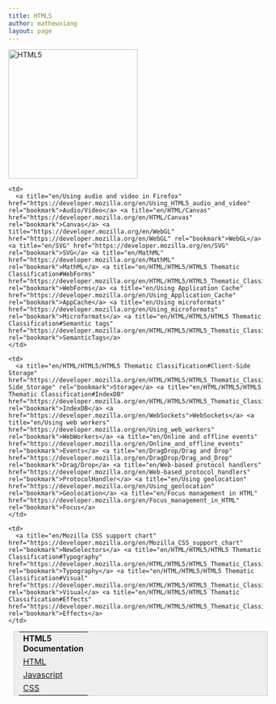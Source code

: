 ```yaml
---
title: HTML5
author: mathewxiang
layout: page
---
```

<img title="HTML5" src="http://www.w3.org/html/logo/downloads/HTML5_Logo_256.png" alt="HTML5" width="256" height="256" />

<table style="border: 1px solid #cccccc; margin: 0px 0px 10px 10px; padding: 0px 10px; background: #eeeeee none repeat scroll 0% 50%; clear: both; width: 100%; -moz-background-clip: -moz-initial; -moz-background-origin: -moz-initial; -moz-background-inline-policy: -moz-initial;" width="571">
  <tr>
    <td colspan="2">
      <strong>HTML5 Documentation</strong>
    </td>
  </tr>
  
  <tr>
    <td style="width: 100px;">
      <a title="en/HTML/HTML5/HTML5 Thematic Classification#HTML" href="https://developer.mozilla.org/en/HTML/HTML5/HTML5_Thematic_Classification#HTML" rel="bookmark">HTML</a>
    </td>
    
    <td>
      <a title="en/Using audio and video in Firefox" href="https://developer.mozilla.org/en/Using_HTML5_audio_and_video" rel="bookmark">Audio/Video</a> <a title="en/HTML/Canvas" href="https://developer.mozilla.org/en/HTML/Canvas" rel="bookmark">Canvas</a> <a title="https://developer.mozilla.org/en/WebGL" href="https://developer.mozilla.org/en/WebGL" rel="bookmark">WebGL</a> <a title="en/SVG" href="https://developer.mozilla.org/en/SVG" rel="bookmark">SVG</a> <a title="en/MathML" href="https://developer.mozilla.org/en/MathML" rel="bookmark">MathML</a> <a title="en/HTML/HTML5/HTML5 Thematic Classification#WebForms" href="https://developer.mozilla.org/en/HTML/HTML5/HTML5_Thematic_Classification#WebForms" rel="bookmark">WebForms</a> <a title="en/Using Application Cache" href="https://developer.mozilla.org/en/Using_Application_Cache" rel="bookmark">AppCache</a> <a title="en/Using microformats" href="https://developer.mozilla.org/en/Using_microformats" rel="bookmark">Microformats</a> <a title="en/HTML/HTML5/HTML5 Thematic Classification#Semantic tags" href="https://developer.mozilla.org/en/HTML/HTML5/HTML5_Thematic_Classification#Semantic_tags" rel="bookmark">SemanticTags</a>
    </td>
  </tr>
  
  <tr>
    <td style="width: 100px;">
      <a title="en/HTML/HTML5/HTML5 Thematic Classification#Javascript" href="https://developer.mozilla.org/en/HTML/HTML5/HTML5_Thematic_Classification#Javascript" rel="bookmark">Javascript</a>
    </td>
    
    <td>
      <a title="en/HTML/HTML5/HTML5 Thematic Classification#Client-Side Storage" href="https://developer.mozilla.org/en/HTML/HTML5/HTML5_Thematic_Classification#Client-Side_Storage" rel="bookmark">Storage</a> <a title="en/HTML/HTML5/HTML5 Thematic Classification#IndexDB" href="https://developer.mozilla.org/en/HTML/HTML5/HTML5_Thematic_Classification#IndexDB" rel="bookmark">IndexDB</a> <a href="https://developer.mozilla.org/en/WebSockets">WebSockets</a> <a title="en/Using web workers" href="https://developer.mozilla.org/en/Using_web_workers" rel="bookmark">WebWorkers</a> <a title="en/Online and offline events" href="https://developer.mozilla.org/en/Online_and_offline_events" rel="bookmark">Events</a> <a title="en/DragDrop/Drag and Drop" href="https://developer.mozilla.org/en/DragDrop/Drag_and_Drop" rel="bookmark">Drag/Drop</a> <a title="en/Web-based protocol handlers" href="https://developer.mozilla.org/en/Web-based_protocol_handlers" rel="bookmark">ProtocolHandler</a> <a title="en/Using geolocation" href="https://developer.mozilla.org/en/Using_geolocation" rel="bookmark">Geolocation</a> <a title="en/Focus management in HTML" href="https://developer.mozilla.org/en/Focus_management_in_HTML" rel="bookmark">Focus</a>
    </td>
  </tr>
  
  <tr>
    <td style="width: 100px;">
      <a title="en/HTML/HTML5/HTML5 Thematic Classification#CSS" href="https://developer.mozilla.org/en/HTML/HTML5/HTML5_Thematic_Classification#CSS" rel="bookmark">CSS</a>
    </td>
    
    <td>
      <a title="en/Mozilla CSS support chart" href="https://developer.mozilla.org/en/Mozilla_CSS_support_chart" rel="bookmark">NewSelectors</a> <a title="en/HTML/HTML5/HTML5 Thematic Classification#Typography" href="https://developer.mozilla.org/en/HTML/HTML5/HTML5_Thematic_Classification#Typography" rel="bookmark">Typography</a> <a title="en/HTML/HTML5/HTML5 Thematic Classification#Visual" href="https://developer.mozilla.org/en/HTML/HTML5/HTML5_Thematic_Classification#Visual" rel="bookmark">Visual</a> <a title="en/HTML/HTML5/HTML5 Thematic Classification#Effects" href="https://developer.mozilla.org/en/HTML/HTML5/HTML5_Thematic_Classification#Effects" rel="bookmark">Effects</a>
    </td>
  </tr>
</table>